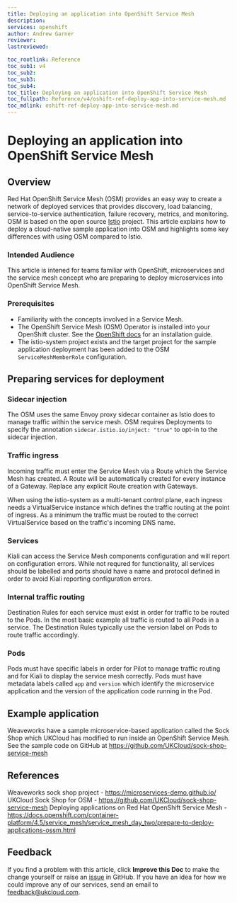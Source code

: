 ```yaml
---
title: Deploying an application into OpenShift Service Mesh
description:
services: openshift
author: Andrew Garner
reviewer:
lastreviewed:

toc_rootlink: Reference
toc_sub1: v4
toc_sub2:
toc_sub3:
toc_sub4:
toc_title: Deploying an application into OpenShift Service Mesh
toc_fullpath: Reference/v4/oshift-ref-deploy-app-into-service-mesh.md
toc_mdlink: oshift-ref-deploy-app-into-service-mesh.md
---
```


# Deploying an application into OpenShift Service Mesh

## Overview

Red Hat OpenShift Service Mesh (OSM) provides an easy way to create a network of deployed services that provides discovery, load balancing, service-to-service authentication, failure recovery, metrics, and monitoring. OSM is based on the open source [Istio](https://istio.io/) project. This article explains how to deploy a cloud-native sample application into OSM and highlights some key differences with using OSM compared to Istio.

### Intended Audience

This article is intened for teams familiar with OpenShift, microservices and the service mesh concept who are preparing to deploy microservices into OpenShift Service Mesh.

### Prerequisites

* Familiarity with the concepts involved in a Service Mesh.
* The OpenShift Service Mesh (OSM) Operator is installed into your OpenShift cluster. See the [OpenShift docs](https://docs.openshift.com/container-platform/4.5/service_mesh/service_mesh_install/preparing-ossm-installation.html) for an installation guide.
* The istio-system project exists and the target project for the sample application deployment has been added to the OSM `ServiceMeshMemberRole` configuration.

## Preparing services for deployment

### Sidecar injection

The OSM uses the same Envoy proxy sidecar container as Istio does to manage traffic within the service mesh. OSM requires Deployments to specify the annotation `sidecar.istio.io/inject: "true"` to opt-in to the sidecar injection.

### Traffic ingress

Incoming traffic must enter the Service Mesh via a Route which the Service Mesh has created. A Route will be automatically created for every instance of a Gateway. Replace any explicit Route creation with Gateways.

When using the istio-system as a multi-tenant control plane, each ingress needs a VirtualService instance which defines the traffic routing at the point of ingress. As a minimum the traffic must be routed to the correct VirtualService based on the traffic's incoming DNS name.

### Services

Kiali can access the Service Mesh components configuration and will report on configuration errors. While not requred for functionality, all services should be labelled and ports should have a name and protocol defined in order to avoid Kiali reporting configuration errors.

### Internal traffic routing

Destination Rules for each service must exist in order for traffic to be routed to the Pods. In the most basic example all traffic is routed to all Pods in a service. The Destination Rules typically use the version label on Pods to route traffic accordingly.

### Pods

Pods must have specific labels in order for Pilot to manage traffic routing and for Kiali to display the service mesh correctly. Pods must have metadata labels called `app` and `version` which identify the microservice application and the version of the application code running in the Pod.

## Example application

Weaveworks have a sample microservice-based application called the Sock Shop which UKCloud has modified to run inside an OpenShift Service Mesh. See the sample code on GitHub at https://github.com/UKCloud/sock-shop-service-mesh

## References

Weaveworks sock shop project - https://microservices-demo.github.io/
UKCloud Sock Shop for OSM - https://github.com/UKCloud/sock-shop-service-mesh
Deploying applications on Red Hat OpenShift Service Mesh - https://docs.openshift.com/container-platform/4.5/service_mesh/service_mesh_day_two/prepare-to-deploy-applications-ossm.html

## Feedback

If you find a problem with this article, click **Improve this Doc** to make the change yourself or raise an [issue](https://github.com/UKCloud/documentation/issues) in GitHub. If you have an idea for how we could improve any of our services, send an email to <feedback@ukcloud.com>.
